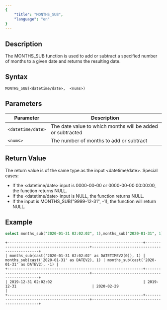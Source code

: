 ```yaml
---
{
    "title": "MONTHS_SUB",
    "language": "en"
}
---
```


<!-- 
Licensed to the Apache Software Foundation (ASF) under one
or more contributor license agreements.  See the NOTICE file
distributed with this work for additional information
regarding copyright ownership.  The ASF licenses this file
to you under the Apache License, Version 2.0 (the
"License"); you may not use this file except in compliance
with the License.  You may obtain a copy of the License at

  http://www.apache.org/licenses/LICENSE-2.0

Unless required by applicable law or agreed to in writing,
software distributed under the License is distributed on an
"AS IS" BASIS, WITHOUT WARRANTIES OR CONDITIONS OF ANY
KIND, either express or implied.  See the License for the
specific language governing permissions and limitations
under the License.
-->

## Description
The MONTHS_SUB function is used to add or subtract a specified number of months to a given date and returns the resulting date.

## Syntax

`MONTHS_SUB(<datetime/date>,  <nums>)`

## Parameters

| Parameter         | Description                                                |
|-------------------|------------------------------------------------------------|
| `<datetime/date>` | The date value to which months will be added or subtracted |
| `<nums>`          | The number of months to add or subtract                    |

## Return Value
The return value is of the same type as the input <datetime/date>.
Special cases:
- If the <datetime/date> input is 0000-00-00 or 0000-00-00 00:00:00, the function returns NULL.
- If the <datetime/date> input is NULL, the function returns NULL.
- If the input is MONTHS_SUB("9999-12-31", -1), the function will return NULL.

## Example

``` sql
select months_sub("2020-01-31 02:02:02", 1),months_sub("2020-01-31", 1),months_sub("2020-01-31", -1);
```
```text
+-------------------------------------------------------------+---------------------------------------------+----------------------------------------------+
| months_sub(cast('2020-01-31 02:02:02' as DATETIMEV2(0)), 1) | months_sub(cast('2020-01-31' as DATEV2), 1) | months_sub(cast('2020-01-31' as DATEV2), -1) |
+-------------------------------------------------------------+---------------------------------------------+----------------------------------------------+
| 2019-12-31 02:02:02                                         | 2019-12-31                                  | 2020-02-29                                   |
+-------------------------------------------------------------+---------------------------------------------+----------------------------------------------+
```
